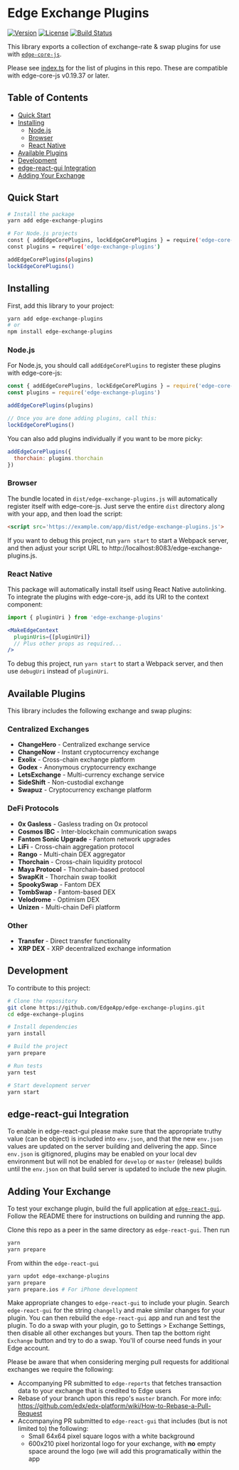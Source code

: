 # Edge Exchange Plugins

[![Version](https://img.shields.io/npm/v/edge-exchange-plugins.svg)](https://www.npmjs.com/package/edge-exchange-plugins)
[![License](https://img.shields.io/npm/l/edge-exchange-plugins.svg)](https://github.com/EdgeApp/edge-exchange-plugins/blob/master/LICENSE)
[![Build Status](https://img.shields.io/github/actions/workflow/status/EdgeApp/edge-exchange-plugins/ci.yml?branch=master)](https://github.com/EdgeApp/edge-exchange-plugins/actions)

This library exports a collection of exchange-rate & swap plugins for use with [`edge-core-js`](https://github.com/EdgeApp/edge-core-js).

Please see [index.ts](./src/index.ts) for the list of plugins in this repo. These are compatible with edge-core-js v0.19.37 or later.

## Table of Contents

- [Quick Start](#quick-start)
- [Installing](#installing)
  - [Node.js](#nodejs)
  - [Browser](#browser)
  - [React Native](#react-native)
- [Available Plugins](#available-plugins)
- [Development](#development)
- [edge-react-gui Integration](#edge-react-gui)
- [Adding Your Exchange](#adding-your-exchange)

## Quick Start

```bash
# Install the package
yarn add edge-exchange-plugins

# For Node.js projects
const { addEdgeCorePlugins, lockEdgeCorePlugins } = require('edge-core-js')
const plugins = require('edge-exchange-plugins')

addEdgeCorePlugins(plugins)
lockEdgeCorePlugins()
```

## Installing

First, add this library to your project:

```sh
yarn add edge-exchange-plugins
# or
npm install edge-exchange-plugins
```

### Node.js

For Node.js, you should call `addEdgeCorePlugins` to register these plugins with edge-core-js:

```js
const { addEdgeCorePlugins, lockEdgeCorePlugins } = require('edge-core-js')
const plugins = require('edge-exchange-plugins')

addEdgeCorePlugins(plugins)

// Once you are done adding plugins, call this:
lockEdgeCorePlugins()
```

You can also add plugins individually if you want to be more picky:

```js
addEdgeCorePlugins({
  thorchain: plugins.thorchain
})
```

### Browser

The bundle located in `dist/edge-exchange-plugins.js` will automatically register itself with edge-core-js. Just serve the entire `dist` directory along with your app, and then load the script:

```html
<script src='https://example.com/app/dist/edge-exchange-plugins.js'>
```

If you want to debug this project, run `yarn start` to start a Webpack server,
and then adjust your script URL to http://localhost:8083/edge-exchange-plugins.js.

### React Native

This package will automatically install itself using React Native autolinking. To integrate the plugins with edge-core-js, add its URI to the context component:

```jsx
import { pluginUri } from 'edge-exchange-plugins'

<MakeEdgeContext
  pluginUris={[pluginUri]}
  // Plus other props as required...
/>
```

To debug this project, run `yarn start` to start a Webpack server, and then use `debugUri` instead of `pluginUri`.

## Available Plugins

This library includes the following exchange and swap plugins:

### Centralized Exchanges
- **ChangeHero** - Centralized exchange service
- **ChangeNow** - Instant cryptocurrency exchange
- **Exolix** - Cross-chain exchange platform
- **Godex** - Anonymous cryptocurrency exchange
- **LetsExchange** - Multi-currency exchange service
- **SideShift** - Non-custodial exchange
- **Swapuz** - Cryptocurrency exchange platform

### DeFi Protocols
- **0x Gasless** - Gasless trading on 0x protocol
- **Cosmos IBC** - Inter-blockchain communication swaps
- **Fantom Sonic Upgrade** - Fantom network upgrades
- **LiFi** - Cross-chain aggregation protocol
- **Rango** - Multi-chain DEX aggregator
- **Thorchain** - Cross-chain liquidity protocol
- **Maya Protocol** - Thorchain-based protocol
- **SwapKit** - Thorchain swap toolkit
- **SpookySwap** - Fantom DEX
- **TombSwap** - Fantom-based DEX
- **Velodrome** - Optimism DEX
- **Unizen** - Multi-chain DeFi platform

### Other
- **Transfer** - Direct transfer functionality
- **XRP DEX** - XRP decentralized exchange information

## Development

To contribute to this project:

```bash
# Clone the repository
git clone https://github.com/EdgeApp/edge-exchange-plugins.git
cd edge-exchange-plugins

# Install dependencies
yarn install

# Build the project
yarn prepare

# Run tests
yarn test

# Start development server
yarn start
```

## edge-react-gui Integration

To enable in edge-react-gui please make sure that the appropriate truthy value (can be object) is included into `env.json`, and that the new `env.json` values are updated on the server building and delivering the app. Since `env.json` is gitignored, plugins may be enabled on your local dev environment but will not be enabled for `develop` or `master` (release) builds until the `env.json` on that build server is updated to include the new plugin.

## Adding Your Exchange

To test your exchange plugin, build the full application at [`edge-react-gui`](https://github.com/EdgeApp/edge-react-gui). Follow the README there for instructions on building and running the app.

Clone this repo as a peer in the same directory as `edge-react-gui`. Then run

```sh
yarn
yarn prepare
```

From within the `edge-react-gui`

```sh
yarn updot edge-exchange-plugins
yarn prepare
yarn prepare.ios # For iPhone development
```

Make appropriate changes to `edge-react-gui` to include your plugin. Search `edge-react-gui` for the string `changelly` and make similar changes for your plugin.
You can then rebuild the `edge-react-gui` app and run and test the plugin. To do a swap with your plugin, go to Settings > Exchange Settings, then disable all other exchanges but yours. Then tap the bottom right `Exchange` button and try to do a swap. You'll of course need funds in your Edge account.

Please be aware that when considering merging pull requests for additional exchanges we require the following:

- Accompanying PR submitted to `edge-reports` that fetches transaction data to your exchange that is credited to Edge users
- Rebase of your branch upon this repo's `master` branch. For more info:
https://github.com/edx/edx-platform/wiki/How-to-Rebase-a-Pull-Request
- Accompanying PR submitted to `edge-react-gui` that includes (but is not limited to) the following:
    - Small 64x64 pixel square logos with a white background
    - 600x210 pixel horizontal logo for your exchange, with **no** empty space around the logo (we will add this programatically within the app


